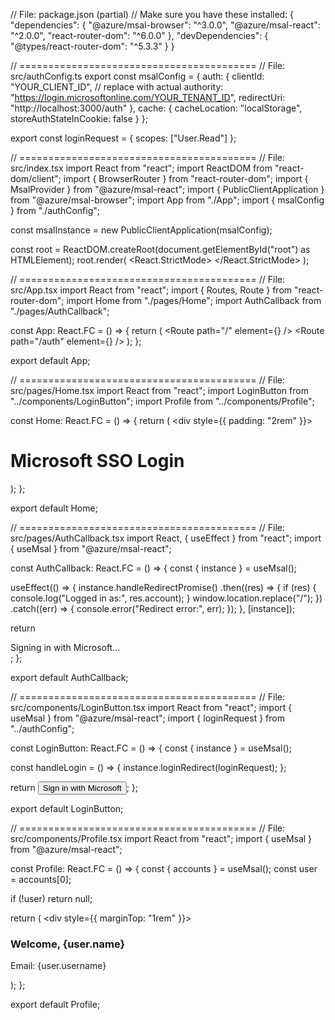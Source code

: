 // File: package.json (partial)
// Make sure you have these installed:
{
  "dependencies": {
    "@azure/msal-browser": "^3.0.0",
    "@azure/msal-react": "^2.0.0",
    "react-router-dom": "^6.0.0"
  },
  "devDependencies": {
    "@types/react-router-dom": "^5.3.3"
  }
}

// =========================================
// File: src/authConfig.ts
export const msalConfig = {
  auth: {
    clientId: "YOUR_CLIENT_ID", // replace with actual
    authority: "https://login.microsoftonline.com/YOUR_TENANT_ID",
    redirectUri: "http://localhost:3000/auth"
  },
  cache: {
    cacheLocation: "localStorage",
    storeAuthStateInCookie: false
  }
};

export const loginRequest = {
  scopes: ["User.Read"]
};

// =========================================
// File: src/index.tsx
import React from "react";
import ReactDOM from "react-dom/client";
import { BrowserRouter } from "react-router-dom";
import { MsalProvider } from "@azure/msal-react";
import { PublicClientApplication } from "@azure/msal-browser";
import App from "./App";
import { msalConfig } from "./authConfig";

const msalInstance = new PublicClientApplication(msalConfig);

const root = ReactDOM.createRoot(document.getElementById("root") as HTMLElement);
root.render(
  <React.StrictMode>
    <BrowserRouter>
      <MsalProvider instance={msalInstance}>
        <App />
      </MsalProvider>
    </BrowserRouter>
  </React.StrictMode>
);

// =========================================
// File: src/App.tsx
import React from "react";
import { Routes, Route } from "react-router-dom";
import Home from "./pages/Home";
import AuthCallback from "./pages/AuthCallback";

const App: React.FC = () => {
  return (
    <Routes>
      <Route path="/" element={<Home />} />
      <Route path="/auth" element={<AuthCallback />} />
    </Routes>
  );
};

export default App;

// =========================================
// File: src/pages/Home.tsx
import React from "react";
import LoginButton from "../components/LoginButton";
import Profile from "../components/Profile";

const Home: React.FC = () => {
  return (
    <div style={{ padding: "2rem" }}>
      <h1>Microsoft SSO Login</h1>
      <LoginButton />
      <Profile />
    </div>
  );
};

export default Home;

// =========================================
// File: src/pages/AuthCallback.tsx
import React, { useEffect } from "react";
import { useMsal } from "@azure/msal-react";

const AuthCallback: React.FC = () => {
  const { instance } = useMsal();

  useEffect(() => {
    instance.handleRedirectPromise()
      .then((res) => {
        if (res) {
          console.log("Logged in as:", res.account);
        }
        window.location.replace("/");
      })
      .catch((err) => {
        console.error("Redirect error:", err);
      });
  }, [instance]);

  return <div>Signing in with Microsoft...</div>;
};

export default AuthCallback;

// =========================================
// File: src/components/LoginButton.tsx
import React from "react";
import { useMsal } from "@azure/msal-react";
import { loginRequest } from "../authConfig";

const LoginButton: React.FC = () => {
  const { instance } = useMsal();

  const handleLogin = () => {
    instance.loginRedirect(loginRequest);
  };

  return <button onClick={handleLogin}>Sign in with Microsoft</button>;
};

export default LoginButton;

// =========================================
// File: src/components/Profile.tsx
import React from "react";
import { useMsal } from "@azure/msal-react";

const Profile: React.FC = () => {
  const { accounts } = useMsal();
  const user = accounts[0];

  if (!user) return null;

  return (
    <div style={{ marginTop: "1rem" }}>
      <h3>Welcome, {user.name}</h3>
      <p>Email: {user.username}</p>
    </div>
  );
};

export default Profile;
